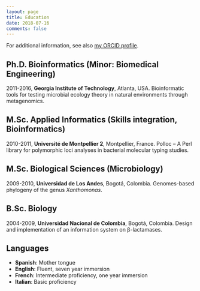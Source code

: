 ```yaml
---
layout: page
title: Education
date: 2018-07-16
comments: false
---
```


For additional information, see also [my ORCID profile](http://orcid.org/0000-0001-7603-3093).

## Ph.D. Bioinformatics (Minor: Biomedical Engineering)
2011-2016, **Georgia Institute of Technology**, Atlanta, USA.
Bioinformatic tools for testing microbial  ecology theory in natural environments through metagenomics.

## M.Sc. Applied Informatics (Skills integration, Bioinformatics)
2010-2011, **Université de Montpellier 2**, Montpellier, France.
Polloc – A Perl library for polymorphic loci analyses in bacterial molecular typing studies.


## M.Sc. Biological Sciences (Microbiology)
2009-2010, **Universidad de Los Andes**, Bogotá, Colombia.
Genomes-based phylogeny of the genus *Xanthomonas*.

## B.Sc. Biology
2004-2009, **Universidad Nacional de Colombia**, Bogotá, Colombia.
Design and implementation of an information system on β-lactamases.

## Languages
- **Spanish**: Mother tongue
- **English**: Fluent, seven year immersion
- **French**: Intermediate proficiency, one year immersion
- **Italian**: Basic proficiency
